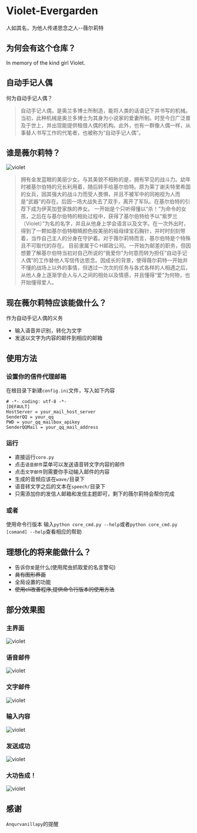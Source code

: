 # Violet-Evergarden
人如其名，为他人传递思念之人--薇尔莉特

## 为何会有这个仓库？
In memory of the kind girl Violet.

## 自动手记人偶
何为自动手记人偶？

>自动手记人偶，是奥兰多博士所制造，能将人类的话语记下并书写的机械。当初，此种机械是奥兰多博士为其身为小说家的爱妻所制。时至今日广泛普及于世上，并出现能提供租借人偶的机构。此外，也有一群像人偶一样，从事替人书写工作的代笔者，也被称为“自动手记人偶”。

## 谁是薇尔莉特？

![violet](img/violet.jpg)

>拥有金发蓝眼的美丽少女。与其美貌不相称的是，拥有罕见的战斗力。幼年时被基尔伯特的兄长利用着，随后转手给基尔伯特。原为莱丁谢夫特里希国的女兵，因其强大的战斗力而受人畏惧，并且不被军中的同袍视为人而是“武器”的存在。后因一场大战失去了双手，离开了军队。在基尔伯特的引荐下成为伊芙加登家族的养女。
一开始是个只听得懂以“杀！”为命令的女孩，之后在与基尔伯特的相处过程中，获得了基尔伯特给予以“紫罗兰（Violet）”为名的名字，并且从他身上学会语言以及文字。在一次外出时，得到了一颗如基尔伯特眼睛颜色般美丽的祖母绿宝石胸针，并时时刻刻带着，当作自己主人的分身在守护着。对于薇尔莉特而言，基尔伯特是个特殊且不可取代的存在。
目前隶属于C·H邮政公司。一开始为邮差的职务，但因想要了解基尔伯特当初对自己所说的“我爱你”为何意而转为担任“自动手记人偶”的工作替他人写信传达思念。因成长的背景，使得薇尔莉特一开始并不懂的战场上以外的事情，但透过一次次的任务与各式各样的人相遇之后，从他人身上逐渐学会人与人之间的相处以及情感，并且懂得“爱”为何物，也开始懂得爱人。

## 现在薇尔莉特应该能做什么？

作为自动手记人偶的义务

- 输入语音并识别，转化为文字
- 发送以文字为内容的邮件到相应的邮箱

## 使用方法

### 设置你的信件代理邮箱
在根目录下新建`config.ini`文件，写入如下内容
```
# -*- coding: utf-8 -*-
[DEFAULT]
HostServer = your_mail_host_server
SenderQQ = your_qq
PWD = your_qq_mailbox_apikey
SenderQQMail = your_qq_mail_address
```
### 运行
- 直接运行`core.py`
- 点击`语音邮件`菜单可以发送语音转文字内容的邮件
- 点击`文字邮件`则需要你手动输入邮件的内容
- 生成的音频应该在`wave/`目录下
- 语音转文字之后的文本在`speech/`目录下
- 只需添加你的发信人邮箱和发信主题即可，剩下的薇尔莉特会帮你完成

### 或者

使用命令行版本
输入`python core_cmd.py --help`或者`python core_cmd.py [comand] --help`查看相应的帮助

## 理想化的将来能做什么？

- 告诉你`爱`是什么(使用爬虫抓取爱的名言警句)
- ~~具有图形界面~~
- 全局设置的功能
- ~~使用cli改善程序,提供命令行版本的使用方法~~

## 部分效果图

### 主界面
![violet](img/s1.png)

### 语音邮件
![violet](img/s2.png)

### 文字邮件
![violet](img/s3.png)

### 输入内容
![violet](img/s4.png)

### 发送成功
![violet](img/s5.png)

### 大功告成！
![violet](img/s6.png)

## 感谢
`Anqurvanillapy`的提醒
